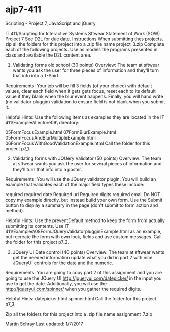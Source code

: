 # ajp7-411
Scripting - Project 7, JavaScript and jQuery

IT 411/Scripting for Interactive Systems
Sftwear Statement of Work (SOW)
Project 7
See D2L for due date.
Instructions
When submitting thes projects, zip all the folders for this project into a .zip file name project_3.zip Complete each of the following projects. Use as models the programs presented in class and available the D2L content area. 

1. Validating forms old school (30 points)
Overview:
The team at sftwear wants you ask the user for three pieces of information and they'll turn that info into a T-Shirt.

Requirements:
Your job will be fill 3 fields (of your choice) with default values, clear each field when it gets gets focus, reset each to its default value if they blank when the blur event happens. Finally, you will hand write (no validator pluggin) validation to ensure field is not blank when you submit it.

Helpful Hints:
Use the following items as examples they are located in the IT 411\Examples\Lecture09\ directory:

05FormFocusExample.html
07FormBlurExample.html
05FormFocusAndBlurMultipleExample.html
06FormFocusWithGoodValidationExample.html
Call the folder for this project p7_1.

2. Validating forms with JQUery Validator (50 points)
Overview:
The team at sftwear wants you ask the user for several pieces of information and they'll turn that info into a poster.

Requirements:
You will use the JQuery validator plugin. You will build an example that validates each of the major field types these include:

required
required date
Required url
Required digits
required email
Do NOT copy my example directly, but instead build your own form. Use the Submit button to display a summary in the page (don't submit to form action and method).

Helpful Hints:
Use the preventDefault method to keep the form from actually submitting its contents.
Use IT 411\Examples\08FormJQueryValidatorplugginExample.html as an example, but recreate the form with own look, fields and use custom messages.
Call the folder for this project p7_2.

3. JQuery UI Date control (40 points)
Overview:
The team at sftwear wants get the needed information update what you did in part 2 with nice JQueryUI controls for the date and the numeric.

Requirements:
You are going to copy part 2 of this assignment and you are going to use the JQuery UI http://jqueryui.com/datepicker/ in the input you use to get the date. Additionally, you will use the http://jqueryui.com/spinner/ when you gather the required digits.

Helpful Hints:
datepicker.html
spinner.html
Call the folder for this project p7_3.

Zip all the folders for this project into a .zip file name assignment_7.zip

Martin Schray Last updated: 1/7/2017

